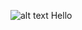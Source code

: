 ![alt text]([https://github.com/levpravstudio/digitalgarden/blob/main/image.png?raw=true](https://github.com/levpravstudio/digitalgarden/blob/main/src/site/notes/image.png))
Hello
